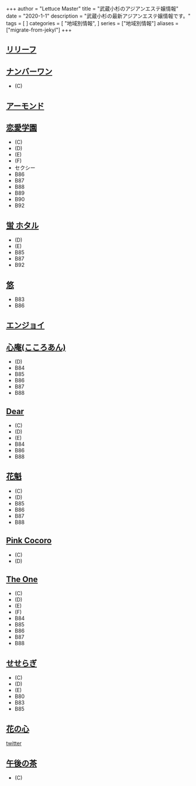 +++
author = "Lettuce Master"
title = "武蔵小杉のアジアンエステ嬢情報"
date = "2020-1-1"
description = "武蔵小杉の最新アジアンエステ嬢情報です。"
tags = [
]
categories = [
    "地域別情報",
]
series = ["地域別情報"]
aliases = ["migrate-from-jekyl"]
+++

## [リリーフ](http://relief.ests.jp/)
## [ナンバーワン](http://www.number-one.work/)
- (C)
## [アーモンド](http://almond.est.cm/)
## [恋愛学園](https://koigakuin.estjp.info/)
- (C)
- (D)
- (E)
- (F)
- セクシー
- B86
- B87
- B88
- B89
- B90
- B92
## [蛍 ホタル](https://hotaru.ests.jp/)
- (D)
- (E)
- B85
- B87
- B92
## [悠](http://www.yu202.com/)
- B83
- B86
## [エンジョイ](http://www.enjoy-es.info/)
## [心庵(こころあん)](http://kokoroan.info/)
- (D)
- B84
- B85
- B86
- B87
- B88
## [Dear](http://dear.qws.esute-jp.com/)
- (C)
- (D)
- (E)
- B84
- B86
- B88
## [花魁](http://www.kangobisyojo.esturl.com/)
- (C)
- (D)
- B85
- B86
- B87
- B88
## [Pink Cocoro](http://familiar.este88.com/)
- (C)
- (D)
## [The One](http://yumesen.work/)
- (C)
- (D)
- (E)
- (F)
- B84
- B85
- B86
- B87
- B88
## [せせらぎ](http://seseragi-massage.work/)
- (C)
- (D)
- (E)
- B80
- B83
- B85
## [花の心](https://www.hananokokoro.com/)
[twitter](https://twitter.com/rhanakokoro)
## [午後の茶](http://rlx-es.com/)
- (C)
